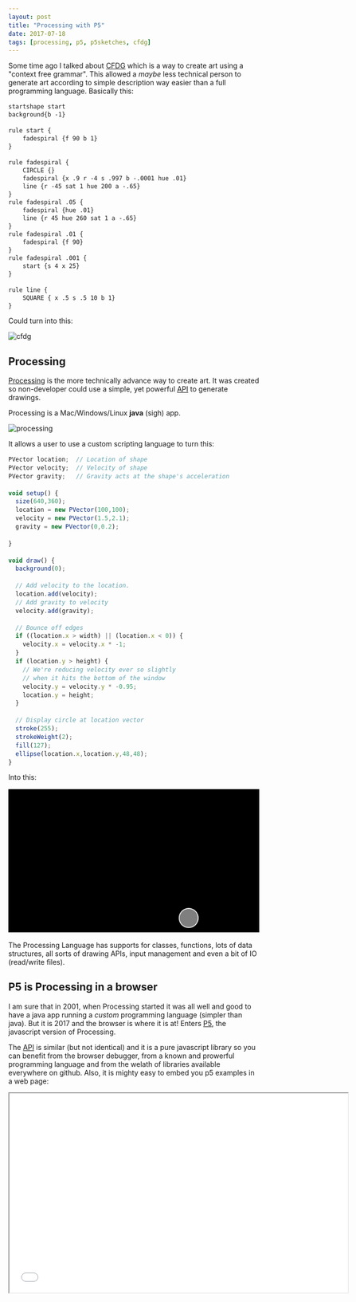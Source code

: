 ```yaml
---
layout: post
title: "Processing with P5"
date: 2017-07-18
tags: [processing, p5, p5sketches, cfdg]
---
```


Some time ago I talked about [CFDG](https://lochrist.github.io/blog/2017-04-21-cfdg) which is a way to create art using a "context free grammar". This allowed a *maybe* less technical person to generate art according to simple description way easier than a full programming language. Basically this:

```
startshape start
background{b -1}
 
rule start {
    fadespiral {f 90 b 1}
}
 
rule fadespiral {
    CIRCLE {}
    fadespiral {x .9 r -4 s .997 b -.0001 hue .01}
    line {r -45 sat 1 hue 200 a -.65}
}
rule fadespiral .05 {
    fadespiral {hue .01}
    line {r 45 hue 260 sat 1 a -.65}
}
rule fadespiral .01 {
    fadespiral {f 90}
}
rule fadespiral .001 {
    start {s 4 x 25}
}
 
rule line {
    SQUARE { x .5 s .5 10 b 1}
}
```

Could turn into this:

![cfdg](https://glyphic.s3.amazonaws.com/cfa/gallery/uploads//29/98/29988429c481f219b8c5ba8c071440e1//full_960.jpg?0)

## Processing

[Processing](https://processing.org/) is the more technically advance way to create art. It was created so non-developer could use a simple, yet powerful [API](https://processing.org/reference/) to generate drawings.

Processing is a Mac/Windows/Linux **java** (sigh) app.

![processing](https://processing.org/tutorials/gettingstarted/imgs/Fig_02_01.gif)

It allows a user to use a custom scripting language to turn this:

```javascript
PVector location;  // Location of shape
PVector velocity;  // Velocity of shape
PVector gravity;   // Gravity acts at the shape's acceleration

void setup() {
  size(640,360);
  location = new PVector(100,100);
  velocity = new PVector(1.5,2.1);
  gravity = new PVector(0,0.2);

}

void draw() {
  background(0);
  
  // Add velocity to the location.
  location.add(velocity);
  // Add gravity to velocity
  velocity.add(gravity);
  
  // Bounce off edges
  if ((location.x > width) || (location.x < 0)) {
    velocity.x = velocity.x * -1;
  }
  if (location.y > height) {
    // We're reducing velocity ever so slightly 
    // when it hits the bottom of the window
    velocity.y = velocity.y * -0.95; 
    location.y = height;
  }

  // Display circle at location vector
  stroke(255);
  strokeWeight(2);
  fill(127);
  ellipse(location.x,location.y,48,48);
}
```

Into this:

![bouncing](../img/processing_bouncingball.gif)

The Processing Language has supports for classes, functions, lots of data structures, all sorts of drawing APIs, input management and even a bit of IO (read/write files).

## P5 is Processing in a browser

I am sure that in 2001, when Processing started it was all well and good to have a java app running a *custom* programming language (simpler than java). But it is 2017 and the browser is where it is at! Enters [P5](https://p5js.org/), the javascript version of Processing.

The [API](https://p5js.org/reference/) is similar (but not identical) and it is a pure javascript library so you can benefit from the browser debugger, from a known and prowerful programming language and from the welath of libraries available everywhere on github. Also, it is mighty easy to embed you p5 examples in a web page:


<iframe src='../examples/p5/p5.html' width='680' height='400'>
*Click on the canvas to restart the simulation.*

The p5 documentation is good containing both [tutorials](https://p5js.org/tutorials/) and many [examples](https://p5js.org/examples/). The [Getting Started](https://p5js.org/get-started/) setup is quite nice as well and easy to get going. If you use the basic functionalities of p5 you do not even need a web server. Everything can be loaded in your browser page locally:

![p5 local](https://p5js.org/assets/img/get-started/first-sketch.png)

## Similarities to Glowscript

A few weeks ago I talked about [Physics Simulation Programming](https://lochrist.github.io/blog/2017-06-17-physics-simulation-programming). The tech I talked about: [Glowscript](http://www.glowscript.org/) is also a javascript based tech that allows the same kind of functionalities as P5 but it adds 3D support. I haven't use those 2 technologies enough to know their key differentiators but both seems super nice to use in the context of education as they allow non-developer to easily simulate any kind of shapes interactions.

## Using P5 to show visual Math and Physics

What lead me to P5 in the first place is a tweet by [kynd](https://twitter.com/kyndinfo). kynd was linking to its **great** [examples](https://kynd.github.io/p5sketches/index.html) pages containing a bunch of p5 examples using math and physics.

Those examples are all [*Code Pen*](https://codepen.io/kynd/pen/oYVPbz) enabled and are thus easy to modify and to tweaks. Some examples are almost hypnotic like the Crank Slider:

![crank](../img/p5_crank.gif)




